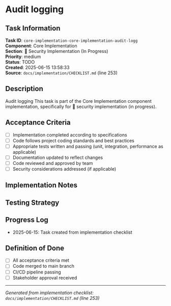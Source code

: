 # Audit logging

## Task Information

**Task ID**: `core-implementation-core-implementation-audit-logg`  
**Component**: Core Implementation  
**Section**: 🔄 Security Implementation (In Progress)  
**Priority**: medium  
**Status**: TODO  
**Created**: 2025-06-15 13:58:33  
**Source**: `docs/implementation/CHECKLIST.md` (line 253)  

## Description

Audit logging
This task is part of the Core Implementation component implementation, specifically for 🔄 security implementation (in progress).

## Acceptance Criteria

- [ ] Implementation completed according to specifications
- [ ] Code follows project coding standards and best practices
- [ ] Appropriate tests written and passing (unit, integration, performance as applicable)
- [ ] Documentation updated to reflect changes
- [ ] Code reviewed and approved by team
- [ ] Security considerations addressed (if applicable)

## Implementation Notes

<!-- Add specific implementation notes, design decisions, or technical requirements here -->

## Testing Strategy

<!-- Describe the testing approach for this task -->

## Progress Log

<!-- Add progress updates here -->
- 2025-06-15: Task created from implementation checklist

## Definition of Done

- [ ] All acceptance criteria met
- [ ] Code merged to main branch
- [ ] CI/CD pipeline passing
- [ ] Stakeholder approval received

---

*Generated from implementation checklist: `docs/implementation/CHECKLIST.md` (line 253)*
